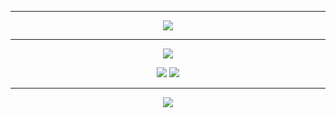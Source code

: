 <hr>
<p align='center'>
    <img src="https://capsule-render.vercel.app/api?type=waving&color=auto&height=300&section=header&text=Hello%20World!&fontSize=90&animation=fadeIn&fontAlignY=38&desc=&descAlignY=51&descAlign=62"/>
</p>
<hr>
<p align='center'>
  <a href="https://github.com/kyechan99/capsule-render/labels/Idea">
    <img src="https://img.shields.io/badge/💙Hwangsoonbin%20-%23F7DF1E.svg?&style=for-the-badge&&logoColor=white"/>
  </a>
</p>
<p align='center'>
  <img src="https://img.shields.io/badge/Gmail-D14836?style=for-the-badge&logo=gmail&logoColor=white">
<a href="#demo">
</a>
     <img src="https://img.shields.io/badge/soonbin2%20-%234FC08D.svg?&style=for-the-badge&&logoColor=white"/>
</p>

    

<hr>
 <p align='center'>   
  <img src="https://github-readme-stats.vercel.app/api/top-langs/?username=soonbin2">
 </p>

